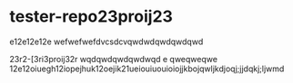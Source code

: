 # tester-repo23proij23
e12e12e12e
wefwefwefdvcsdcvqwdwdqwdqwdqwd

23r2-[3ri3proij32r
wqdqwdqwdqwdwqd
e
qweqweqwe
12e12oiuegh12iopejhuk12oejik21ueiouiuouioiojjkbojqwljkdjoqj;jjdqkj;ljwmd

